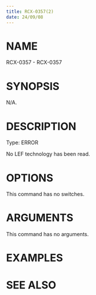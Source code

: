 ```yaml
---
title: RCX-0357(2)
date: 24/09/08
---
```


# NAME

RCX-0357 - RCX-0357

# SYNOPSIS

N/A.

# DESCRIPTION

Type: ERROR

No LEF technology has been read.

# OPTIONS

This command has no switches.

# ARGUMENTS

This command has no arguments.

# EXAMPLES

# SEE ALSO

